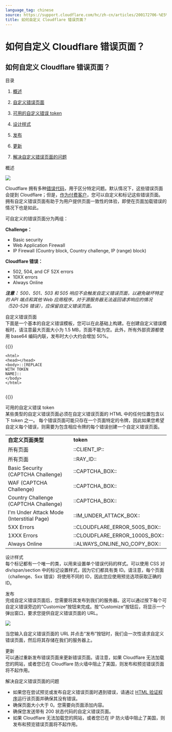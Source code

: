 ```yaml
---
language_tag: chinese
source: https://support.cloudflare.com/hc/zh-cn/articles/200172706-%E5%A6%82%E4%BD%95%E8%87%AA%E5%AE%9A%E4%B9%89-Cloudflare-%E9%94%99%E8%AF%AF%E9%A1%B5%E9%9D%A2-
title: 如何自定义 Cloudflare 错误页面？
---
```


# 如何自定义 Cloudflare 错误页面？

## 如何自定义 Cloudflare 错误页面？

目录

1.  [概述](https://support.cloudflare.com/hc/zh-cn/articles/200172706-%E5%A6%82%E4%BD%95%E8%87%AA%E5%AE%9A%E4%B9%89-Cloudflare-%E9%94%99%E8%AF%AF%E9%A1%B5%E9%9D%A2-#section1)
2.  [自定义错误页面](https://support.cloudflare.com/hc/zh-cn/articles/200172706-%E5%A6%82%E4%BD%95%E8%87%AA%E5%AE%9A%E4%B9%89-Cloudflare-%E9%94%99%E8%AF%AF%E9%A1%B5%E9%9D%A2-#section2)

1.  [可用的自定义错误 token](https://support.cloudflare.com/hc/zh-cn/articles/200172706-%E5%A6%82%E4%BD%95%E8%87%AA%E5%AE%9A%E4%B9%89-Cloudflare-%E9%94%99%E8%AF%AF%E9%A1%B5%E9%9D%A2-#section2.1)
2.  [设计样式](https://support.cloudflare.com/hc/zh-cn/articles/200172706-%E5%A6%82%E4%BD%95%E8%87%AA%E5%AE%9A%E4%B9%89-Cloudflare-%E9%94%99%E8%AF%AF%E9%A1%B5%E9%9D%A2-#section2.2)
3.  [发布](https://support.cloudflare.com/hc/zh-cn/articles/200172706-%E5%A6%82%E4%BD%95%E8%87%AA%E5%AE%9A%E4%B9%89-Cloudflare-%E9%94%99%E8%AF%AF%E9%A1%B5%E9%9D%A2-#section2.3)
4.  [更新](https://support.cloudflare.com/hc/zh-cn/articles/200172706-%E5%A6%82%E4%BD%95%E8%87%AA%E5%AE%9A%E4%B9%89-Cloudflare-%E9%94%99%E8%AF%AF%E9%A1%B5%E9%9D%A2-#section2.4)

4.  [解决自定义错误页面的问题](https://support.cloudflare.com/hc/zh-cn/articles/200172706-%E5%A6%82%E4%BD%95%E8%87%AA%E5%AE%9A%E4%B9%89-Cloudflare-%E9%94%99%E8%AF%AF%E9%A1%B5%E9%9D%A2-#section3)

概述

![](/support/static/Screenshot_2015-04-16_15.08.04.png)

Cloudflare 拥有多种[错误代码](https://support.cloudflare.com/hc/en-us/sections/200820298-Error-Pages)，用于区分特定问题。默认情况下，这些错误页面会提到 Cloudflare；但是，[作为付费客户](https://www.cloudflare.com/plans)，您可以自定义和标记这些错误页面。拥有自定义错误页面有助于为用户提供页面一致性的体验，即使在页面加载错误的情况下也是如此。

可自定义的错误页面分为两组：

**Challenge：**

-   Basic security
-   Web Application Firewall
-   IP Firewall (Country block, Country challenge, IP (range) block)

**Cloudflare 错误：**

-   502, 504, and CF 52X errors
-   10XX errors
-   Always Online

**_注意：_** _500、501、503 和 505 响应不会触发自定义错误页面，以避免破坏特定的 API 端点和其他 Web 应用程序。对于源服务器无法返回请求响应的情况（520-526 错误），应保留自定义错误页面。_

自定义错误页面  
下面是一个基本的自定义错误模板，您可以在此基础上构建。在创建自定义错误模板时，请注意最大页面大小为 1.5 MB，页面不能为空。此外，所有外部资源都使用 base64 编码内联，发布时大小大约会增加 50%。


{{<raw>}}<pre class="CodeBlock CodeBlock-with-rows CodeBlock-scrolls-horizontally CodeBlock-is-light-in-light-theme CodeBlock--language-txt" language="txt"><code><span class="CodeBlock--rows"><span class="CodeBlock--rows-content"><span class="CodeBlock--row"><span class="CodeBlock--row-indicator"></span><div class="CodeBlock--row-content"><span class="CodeBlock--token-plain">&lt;html&gt;</span></div></span><span class="CodeBlock--row"><span class="CodeBlock--row-indicator"></span><div class="CodeBlock--row-content"><span class="CodeBlock--token-plain">&lt;head&gt;&lt;/head&gt;</span></div></span><span class="CodeBlock--row"><span class="CodeBlock--row-indicator"></span><div class="CodeBlock--row-content"><span class="CodeBlock--token-plain">&lt;body&gt;::[REPLACE WITH TOKEN NAME]::</span></div></span><span class="CodeBlock--row"><span class="CodeBlock--row-indicator"></span><div class="CodeBlock--row-content"><span class="CodeBlock--token-plain">&lt;/body&gt;</span></div></span><span class="CodeBlock--row"><span class="CodeBlock--row-indicator"></span><div class="CodeBlock--row-content"><span class="CodeBlock--token-plain">&lt;/html&gt;</span></div></span><span class="CodeBlock--row"><span class="CodeBlock--row-indicator"></span><div class="CodeBlock--row-content"><span class="CodeBlock--token-plain">
</span></div></span></span></span></code></pre>{{</raw>}}

可用的自定义错误 token  
某些类型的自定义错误页面必须在自定义错误页面的 HTML 中的任何位置包含以下 token 之一。 每个错误页面可能只存在一个页面特定的令牌，因此如果您希望自定义每个错误，则需要为包含相应令牌的每个错误创建一个自定义错误页面。

<table><tbody><tr><td><strong>自定义页面类型</strong></td><td><strong>token</strong></td></tr><tr><td>所有页面</td><td>::CLIENT_IP::</td></tr><tr><td>所有页面</td><td>::RAY_ID::</td></tr><tr><td>Basic Security (CAPTCHA Challenge)</td><td>::CAPTCHA_BOX::</td></tr><tr><td>WAF (CAPTCHA Challenge)</td><td>::CAPTCHA_BOX::</td></tr><tr><td>Country Challenge (CAPTCHA Challenge)</td><td>::CAPTCHA_BOX::</td></tr><tr><td>I'm Under Attack Mode (Interstitial Page)</td><td>::IM_UNDER_ATTACK_BOX::</td></tr><tr><td>5XX Errors</td><td>::CLOUDFLARE_ERROR_500S_BOX::</td></tr><tr><td>1XXX Errors</td><td>::CLOUDFLARE_ERROR_1000S_BOX::</td></tr><tr><td>Always Online</td><td>::ALWAYS_ONLINE_NO_COPY_BOX::</td></tr></tbody></table>

设计样式  
每个标记都有一个唯一的类，以用来设置单个错误代码的样式。可以使用 CSS 对 div/span/section 中的标记设置样式，因为它们都具有类 ID。请注意，每个页面（challenge、5xx 错误）将使用不同的 ID，因此您应使用预览选项获取正确的 ID。

发布  
完成自定义错误页面后，您需要将其发布到我们的服务器。这可以通过按下每个可自定义错误旁边的“Customize”按钮来完成。按“Customize”按钮后，将显示一个弹出窗口，要求您提供自定义错误页面的 URL。

![](/support/static/2016-08-12-160547_517x352_scrot.png)

当您输入自定义错误页面的 URL 并点击“发布”按钮时，我们会一次性请求自定义错误页面，然后将其存储在我们的服务器上。

更新  
可以通过重新发布错误页面来更新错误页面。请注意，如果 Cloudflare 无法加载您的网站，或者您已在 Cloudflare 防火墙中阻止了美国，则发布和预览错误页面将不起作用。

解决自定义错误页面的问题

-   如果您在尝试预览或发布自定义错误页面时遇到错误，请通过 [HTML 验证程序](https://validator.w3.org/)运行该页面并确保其没有错误。
-   确保页面大小大于 0。您需要向页面添加内容。
-   确保您发送带有 200 状态代码的自定义错误页面。
-   如果 Cloudflare 无法加载您的网站，或者您已在 IP 防火墙中阻止了美国，则发布和预览错误页面将不起作用。
